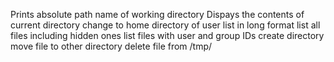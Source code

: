 Prints absolute path name of working directory
Dispays the contents of current directory
change to home directory of user
list in long format
list all files including hidden ones
list files with user and group IDs
create directory
move file to other directory
delete file from /tmp/ 
